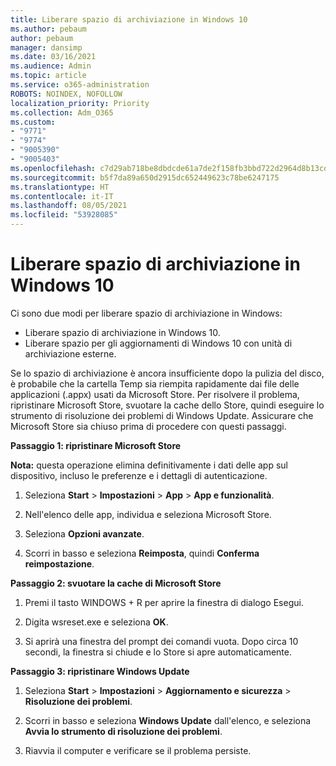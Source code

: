 ```yaml
---
title: Liberare spazio di archiviazione in Windows 10
ms.author: pebaum
author: pebaum
manager: dansimp
ms.date: 03/16/2021
ms.audience: Admin
ms.topic: article
ms.service: o365-administration
ROBOTS: NOINDEX, NOFOLLOW
localization_priority: Priority
ms.collection: Adm_O365
ms.custom:
- "9771"
- "9774"
- "9005390"
- "9005403"
ms.openlocfilehash: c7d29ab718be8dbdcde61a7de2f158fb3bbd722d2964d8b13cde9936dd1e5ee1
ms.sourcegitcommit: b5f7da89a650d2915dc652449623c78be6247175
ms.translationtype: HT
ms.contentlocale: it-IT
ms.lasthandoff: 08/05/2021
ms.locfileid: "53928085"
---
```

# <a name="free-up-drive-space-in-windows-10"></a>Liberare spazio di archiviazione in Windows 10

Ci sono due modi per liberare spazio di archiviazione in Windows:

- Liberare spazio di archiviazione in Windows 10.
- Liberare spazio per gli aggiornamenti di Windows 10 con unità di archiviazione esterne. 

Se lo spazio di archiviazione è ancora insufficiente dopo la pulizia del disco, è probabile che la cartella Temp sia riempita rapidamente dai file delle applicazioni (.appx) usati da Microsoft Store. Per risolvere il problema, ripristinare Microsoft Store, svuotare la cache dello Store, quindi eseguire lo strumento di risoluzione dei problemi di Windows Update. Assicurare che Microsoft Store sia chiuso prima di procedere con questi passaggi.

**Passaggio 1: ripristinare Microsoft Store**

**Nota:** questa operazione elimina definitivamente i dati delle app sul dispositivo, incluso le preferenze e i dettagli di autenticazione.

1. Seleziona **Start** > **Impostazioni** > **App** > **App e funzionalità**.

1. Nell'elenco delle app, individua e seleziona Microsoft Store.

1. Seleziona **Opzioni avanzate**.

1. Scorri in basso e seleziona **Reimposta**, quindi **Conferma reimpostazione**.

**Passaggio 2: svuotare la cache di Microsoft Store**

1. Premi il tasto WINDOWS + R per aprire la finestra di dialogo Esegui.

1. Digita wsreset.exe e seleziona **OK**.

1. Si aprirà una finestra del prompt dei comandi vuota. Dopo circa 10 secondi, la finestra si chiude e lo Store si apre automaticamente.

**Passaggio 3: ripristinare Windows Update**

1. Seleziona **Start** > **Impostazioni** > **Aggiornamento e sicurezza** > **Risoluzione dei problemi**.

1. Scorri in basso e seleziona **Windows Update** dall'elenco, e seleziona **Avvia lo strumento di risoluzione dei problemi**.

1. Riavvia il computer e verificare se il problema persiste.

